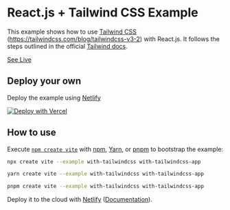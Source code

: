 # React.js + Tailwind CSS Example

This example shows how to use [Tailwind CSS](https://tailwindcss.com/) (https://tailwindcss.com/blog/tailwindcss-v3-2) with React.js. It follows the steps outlined in the official [Tailwind docs](https://tailwindcss.com/docs/guides/nextjs).

<a href="https://huzaifmushtaq.netlify.app/">See Live</a>
## Deploy your own

Deploy the example using [Netlify](https://app.netlify.com/) 

[![Deploy with Vercel](https://vercel.com/button)](https://vercel.com/new/git/external?repository-url=https://github.com/vercel/next.js/tree/canary/examples/with-tailwindcss&project-name=with-tailwindcss&repository-name=with-tailwindcss)

## How to use

Execute [`npm create vite`](https://github.com/vercel/next.js/tree/canary/packages/create-next-app) with [npm](https://docs.npmjs.com/cli/init), [Yarn](https://yarnpkg.com/lang/en/docs/cli/create/), or [pnpm](https://pnpm.io) to bootstrap the example:

```bash
npx create vite --example with-tailwindcss with-tailwindcss-app
```

```bash
yarn create vite --example with-tailwindcss with-tailwindcss-app
```

```bash
pnpm create vite --example with-tailwindcss with-tailwindcss-app
```

Deploy it to the cloud with [Netlify](https://www.netlify.com/) ([Documentation](https://docs.netlify.com/)).
